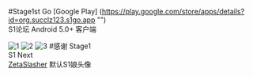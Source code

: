 #Stage1st Go 
[Google Play]
(https://play.google.com/store/apps/details?id=org.succlz123.s1go.app "")  
S1论坛 Android 5.0+ 客户端  

![1](https://github.com/succlz123/S1-Go/blob/master/screenshot/1.jpg "")
![2](https://github.com/succlz123/S1-Go/blob/master/screenshot/2.jpg "")
![3](https://github.com/succlz123/S1-Go/blob/master/screenshot/3.jpg "")
#感谢
Stage1  
S1 Next  
[ZetaSlasher](http://bbs.saraba1st.com/2b/space-uid-142441.html "") 默认S1娘头像
